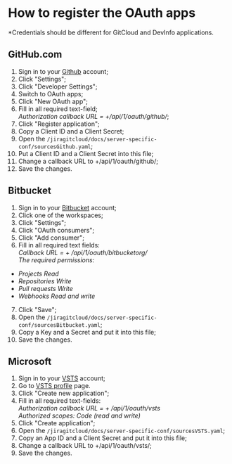 # How to register the OAuth apps
*Credentials should be different for GitCloud and DevInfo applications.

##  GitHub.com


1.	Sign in to your <a href="https://github.com/" target="_blank">Github</a> account;
2.	Click "Settings";
3.	Click "Developer Settings";
4.	Switch to OAuth apps;
5.	Click "New OAuth app";
6.	Fill in all required text-field;  
*Authorization callback URL = <your URL> +/api/1/oauth/github/*;
7.	Click "Register application";
8.	Copy a Client ID and a Client Secret;
9.	Open the `/jiragitcloud/docs/server-specific-conf/sourcesGithub.yaml`;
10.	Put a Client ID and a Client Secret into this file;
11.	Change a callback URL to <your URL> +/api/1/oauth/github/;
12.	Save the changes.


##  Bitbucket


1.	Sign in to your <a href="https://bitbucket.org/" target="_blank">Bitbucket</a> account;
2.	Сlick one of the workspaces;
3.	Click "Settings";
4.	Click "OAuth consumers";
5.	Click "Add consumer";
6.	Fill in all required text fields:  
*Callback URL = <your URL> + /api/1/oauth/bitbucketorg/*  
*The required permissions:*  
* *Projects Read*  
* *Repositories Write* 
* *Pull requests Write*  
* *Webhooks Read and write*
7.	Click "Save";
8.	Open the `/jiragitcloud/docs/server-specific-conf/sourcesBitbucket.yaml`;
9.	Сopy a Key and a Secret and put it into this file;
10.	Save the changes.


##  Microsoft

1.	Sign in to your <a href="https://azure.microsoft.com/en-us/services/devops/" target="_blank">VSTS</a> account;
2.	Go to <a href="https://aex.dev.azure.com/me?mkt=en-US&campaign=o~msft~old~vsts~profile" target="_blank">VSTS profile</a> page.
3.	Сlick "Create new application";
4.	Fill in all required text-fields:  
*Authorization callback URL = <your URL> + /api/1/oauth/vsts*  
*Authorized scopes: Code (read and write)*
5.	Click "Create application";
6.	Open the `/jiragitcloud/docs/server-specific-conf/sourcesVSTS.yaml`;
7.	Copy an App ID and a Client Secret and put it into this file;
8.	Change a callback URL to <your URL> +/api/1/oauth/vsts/;
9.	Save the changes.

